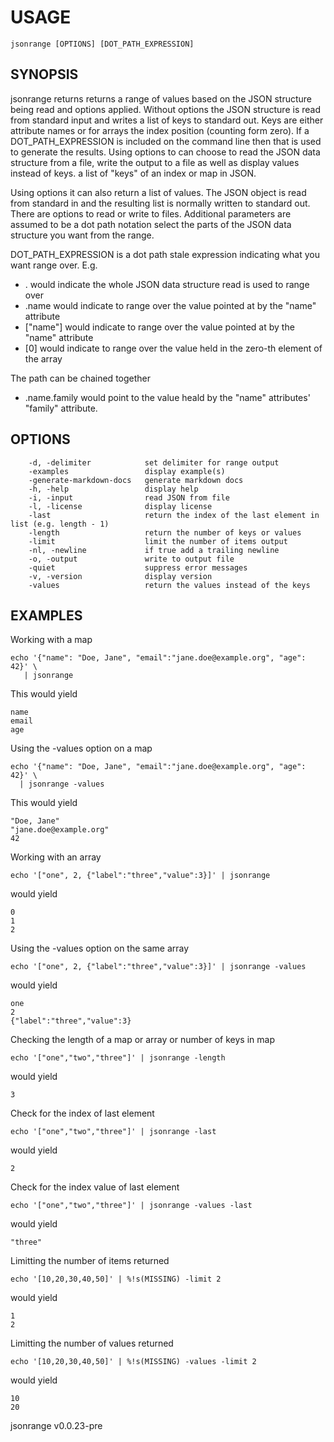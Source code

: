 
# USAGE

	jsonrange [OPTIONS] [DOT_PATH_EXPRESSION]

## SYNOPSIS


jsonrange returns returns a range of values based on the JSON structure being read and
options applied.  Without options the JSON structure is read from standard input
and writes a list of keys to standard out. Keys are either attribute names or for
arrays the index position (counting form zero).  If a DOT_PATH_EXPRESSION is included
on the command line then that is used to generate the results. Using options to 
can choose to read the JSON data structure from a file, write the output to a file
as well as display values instead of keys. a list of "keys" of an index or map in JSON.  

Using options it can also return a list of values.  The JSON object is read from standard in and the
resulting list is normally written to standard out. There are options to read or
write to files.  Additional parameters are assumed to be a dot path notation
select the parts of the JSON data structure you want from the range. 

DOT_PATH_EXPRESSION is a dot path stale expression indicating what you want range over.
E.g.

+ . would indicate the whole JSON data structure read is used to range over
+ .name would indicate to range over the value pointed at by the "name" attribute 
+ ["name"] would indicate to range over the value pointed at by the "name" attribute
+ [0] would indicate to range over the value held in the zero-th element of the array

The path can be chained together

+ .name.family would point to the value heald by the "name" attributes' "family" attribute.


## OPTIONS

```
    -d, -delimiter            set delimiter for range output
    -examples                 display example(s)
    -generate-markdown-docs   generate markdown docs
    -h, -help                 display help
    -i, -input                read JSON from file
    -l, -license              display license
    -last                     return the index of the last element in list (e.g. length - 1)
    -length                   return the number of keys or values
    -limit                    limit the number of items output
    -nl, -newline             if true add a trailing newline
    -o, -output               write to output file
    -quiet                    suppress error messages
    -v, -version              display version
    -values                   return the values instead of the keys
```


## EXAMPLES


Working with a map

    echo '{"name": "Doe, Jane", "email":"jane.doe@example.org", "age": 42}' \
       | jsonrange

This would yield

    name
    email
    age

Using the -values option on a map

    echo '{"name": "Doe, Jane", "email":"jane.doe@example.org", "age": 42}' \
      | jsonrange -values

This would yield

    "Doe, Jane"
    "jane.doe@example.org"
    42


Working with an array

    echo '["one", 2, {"label":"three","value":3}]' | jsonrange

would yield

    0
    1
    2

Using the -values option on the same array

    echo '["one", 2, {"label":"three","value":3}]' | jsonrange -values

would yield

    one
    2
    {"label":"three","value":3}

Checking the length of a map or array or number of keys in map

    echo '["one","two","three"]' | jsonrange -length

would yield

    3

Check for the index of last element

    echo '["one","two","three"]' | jsonrange -last

would yield

    2

Check for the index value of last element

    echo '["one","two","three"]' | jsonrange -values -last

would yield

    "three"

Limitting the number of items returned

    echo '[10,20,30,40,50]' | %!s(MISSING) -limit 2

would yield

    1
    2

Limitting the number of values returned

    echo '[10,20,30,40,50]' | %!s(MISSING) -values -limit 2

would yield

    10
    20


jsonrange v0.0.23-pre
